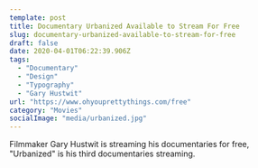 ```yaml
---
template: post
title: Documentary Urbanized Available to Stream For Free
slug: documentary-urbanized-available-to-stream-for-free
draft: false
date: 2020-04-01T06:22:39.906Z
tags:
  - "Documentary"
  - "Design"
  - "Typography"
  - "Gary Hustwit"
url: "https://www.ohyouprettythings.com/free"
category: "Movies"
socialImage: "media/urbanized.jpg"
---
```

Filmmaker Gary Hustwit is streaming his documentaries for free, "Urbanized" is his third documentaries streaming.